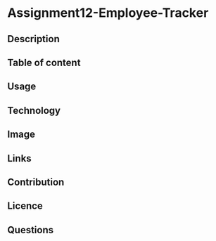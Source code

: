 # Assignment12-Employee-Tracker
## Description
## Table of content

## Usage

## Technology

## Image

## Links

## Contribution

## Licence

## Questions
